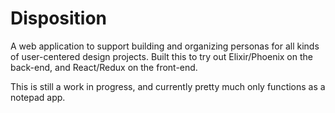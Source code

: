 # Disposition

A web application to support building and organizing personas for all kinds of user-centered design projects. Built this to try out Elixir/Phoenix on the back-end, and React/Redux on the front-end.

This is still a work in progress, and currently pretty much only functions as a notepad app.
